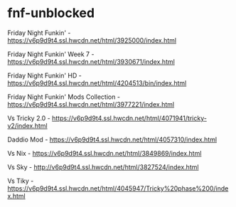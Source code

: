 # fnf-unblocked

Friday Night Funkin' - https://v6p9d9t4.ssl.hwcdn.net/html/3925000/index.html

Friday Night Funkin' Week 7 - https://v6p9d9t4.ssl.hwcdn.net/html/3930671/index.html

Friday Night Funkin' HD - https://v6p9d9t4.ssl.hwcdn.net/html/4204513/bin/index.html

Friday Night Funkin' Mods Collection - https://v6p9d9t4.ssl.hwcdn.net/html/3977221/index.html

Vs Tricky 2.0 - https://v6p9d9t4.ssl.hwcdn.net/html/4071941/tricky-v2/index.html

Daddio Mod - https://v6p9d9t4.ssl.hwcdn.net/html/4057310/index.html

Vs Nix - https://v6p9d9t4.ssl.hwcdn.net/html/3849869/index.html

Vs Sky - http://v6p9d9t4.ssl.hwcdn.net/html/3827524/index.html

Vs Tiky - https://v6p9d9t4.ssl.hwcdn.net/html/4045947/Tricky%20phase%200/index.html
